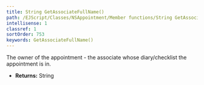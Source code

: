 ```yaml
---
title: String GetAssociateFullName()
path: /EJScript/Classes/NSAppointment/Member functions/String GetAssociateFullName()
intellisense: 1
classref: 1
sortOrder: 753
keywords: GetAssociateFullName()
---
```



The owner of the appointment - the associate whose diary/checklist the appointment is in.



* **Returns:** String


